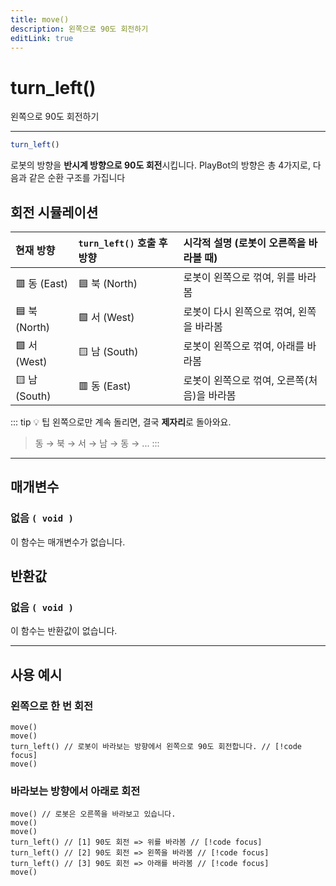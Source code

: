 ```yaml
---
title: move()
description: 왼쪽으로 90도 회전하기
editLink: true
---
```

<Badge type="info" text="함수" /><Badge type="tip" text="기본" />

# turn_left()
왼쪽으로 90도 회전하기
***

```javascript
turn_left()
```
로봇의 방향을 **반시계 방향으로 90도 회전**시킵니다.
PlayBot의 방향은 총 4가지로, 다음과 같은 순환 구조를 가집니다

## 회전 시뮬레이션
| 현재 방향 | `turn_left()` 호출 후 방향 | 시각적 설명 (로봇이 오른쪽을 바라볼 때) |
|:---|:---|:---|
| 🟥 동 (East) | 🟦 북 (North) | 로봇이 왼쪽으로 꺾여, 위를 바라봄 |
| 🟦 북 (North) | 🟩 서 (West) | 로봇이 다시 왼쪽으로 꺾여, 왼쪽을 바라봄 |
| 🟩 서 (West) | 🟨 남 (South) | 로봇이 왼쪽으로 꺾여, 아래를 바라봄 |
| 🟨 남 (South) | 🟥 동 (East) | 로봇이 왼쪽으로 꺾여, 오른쪽(처음)을 바라봄 |
::: tip 💡 팁
왼쪽으로만 계속 돌리면, 결국 **제자리**로 돌아와요.
> 동 → 북 → 서 → 남 → 동 → ...
:::
***
## 매개변수
### **없음 ```( void )```**
이 함수는 매개변수가 없습니다.
## 반환값
### **없음 ```( void )```**
이 함수는 반환값이 없습니다.
***
## 사용 예시
### 왼쪽으로 한 번 회전
```javascript{3}
move()
move()
turn_left() // 로봇이 바라보는 방향에서 왼쪽으로 90도 회전합니다. // [!code focus]
move()
```
### 바라보는 방향에서 아래로 회전
```javascript{4-6}
move() // 로봇은 오른쪽을 바라보고 있습니다.
move()
move()
turn_left() // [1] 90도 회전 => 위를 바라봄 // [!code focus]
turn_left() // [2] 90도 회전 => 왼쪽을 바라봄 // [!code focus]
turn_left() // [3] 90도 회전 => 아래를 바라봄 // [!code focus]
move()
```